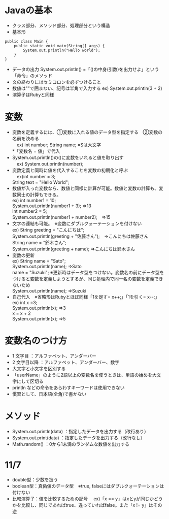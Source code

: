 # Javaの基本
* クラス部分、メソッド部分、処理部分という構造
* 基本形
```
public class Main {  
    public static void main(String[] args) {  
        System.out.println("Hello world");  
    }  
}
```
* データの出力
  System.out.println()  =「()の中身(引数)を出力せよ」という「命令」のメソッド
* 文の終わりにはセミコロンを必ずつけること
* 数値は""で囲まない、記号は半角で入力する
  ex) System.out.println(3 + 2)
* 演算子はRubyと同様

# 変数
* 変数を定義するには、①変数に入れる値のデータ型を指定する　②変数の名前を決める  
　ex) int number; String name; ※Sは大文字  
*「変数名 = 値」で代入
* System.out.println()の()に変数をいれると値を取り出す  
　ex) System.out.println(number);  
* 変数定義と同時に値を代入することを変数の初期化と呼ぶ  
　ex)int number = 3;  
     String text = "Hello World";  
* 数値が入った変数なら、数値と同様に計算が可能。数値と変数の計算も、変数同士の計算もできる。  
  ex) int number1 = 10;  
      System.out.println(number1 + 3);  ⇒13  
      int number2 = 5;  
      System.out.println(number1 + number2);　⇒15  
* 文字の連結も可能。　※変数にダブルクォーテーションを付けない  
 ex) String greeting = "こんにちは";  
     System.out.println(greeting + "佐藤さん");　⇒こんにちは佐藤さん  
     String name = "鈴木さん";  
     System.out.println(greeting + name);  ⇒こんにちは鈴木さん
* 変数の更新  
 ex) String name = "Sato";  
     System.out.println(name); ⇒Sato  
     name = "Suzuki";   ※更新時はデータ型をつけない。変数名の前にデータ型をつけると変数を定義しようとするが、同じ処理内で同一名の変数を定義できないため  
     System.out.println(name); ⇒Suzuki
* 自己代入　※省略形はRubyとほぼ同様「1を足す= x++;」「1を引く= x--;」  
 ex) int x =3;  
     System.out.println(x); ⇒3  
     x = x + 2  
     System.out.println(x); ⇒5

# 変数名のつけ方
- 1 文字目 ：アルファベット、アンダーバー
- 2 文字目以降 ：アルファベット、アンダーバー、数字
- 大文字と小文字を区別する
- 「userName」のように2語以上の変数名を使うときは、単語の始めを大文字にして区切る
- println などの命令をあらわすキーワードは使用できない
- 慣習として、日本語(全角)で書かない

# メソッド
* System.out.println(data) ：指定したデータを出力する（改行あり）
* System.out.print(data) ：指定したデータを出力する（改行なし）
* Math.random() ：0から1未満のランダムな数値を出力する

# 11/7
* double型：少数を扱う
* boolean型：真偽値のデータ型　※true, falseにはダブルクォーテーションは付けない
* 比較演算子：値を比較するための記号
　ex)「x == y」はxとyが同じかどうかを比較し、同じであればtrue、違っていればfalse。また「x != y」はその逆
